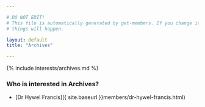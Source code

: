 ```yaml
---

# DO NOT EDIT!
# This file is automatically generated by get-members. If you change it, bad
# things will happen.

layout: default
title: "Archives"

---
```


{% include interests/archives.md %}

### Who is interested in Archives?


* [Dr Hywel Francis]({ site.baseurl }}members/dr-hywel-francis.html)
